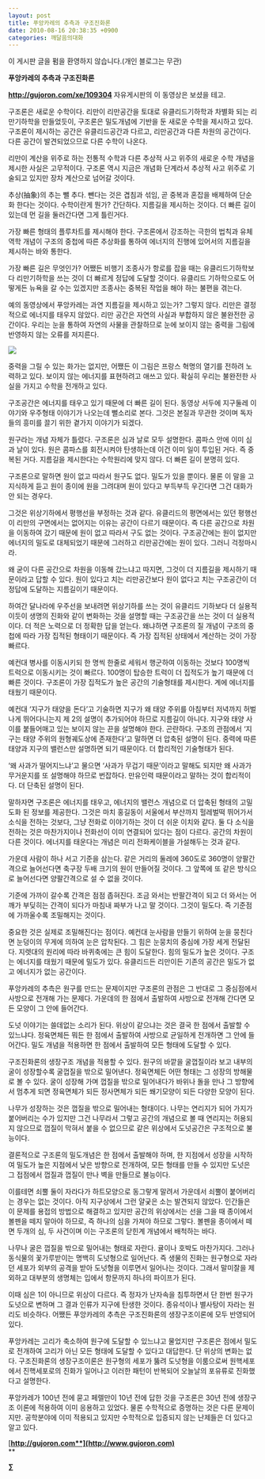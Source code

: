 ```yaml
---
layout: post
title: 푸앙카레의 추측과 구조진화론
date: 2010-08-16 20:38:35 +0900
categories: 깨달음의대화
---
```

  


이 게시판 글을 펌을 환영하지 않습니다.(개인 블로그는 무관)





**푸앙카레의 추측과 구조진화론**



**http://gujoron.com/xe/109304** 자유게시판의 이 동영상은 보셨을 테고. 



구조론은 새로운 수학이다. 리만이 리만공간을 토대로 유클리드기하학과 차별화 되는 리만기하학을 만들었듯이, 구조론은 밀도개념에 기반을 둔 새로운 수학을 제시하고 있다. 구조론이 제시하는 공간은 유클리드공간과 다르고, 리만공간과 다른 차원의 공간이다. 다른 공간이 발견되었으므로 다른 수학이 나온다.



리만이 계산을 위주로 하는 전통적 수학과 다른 추상적 사고 위주의 새로운 수학 개념을 제시한 사실은 고무적이다. 구조론 역시 지금은 개념화 단계라서 추상적 사고 위주로 기술되고 있지만 장차 계산으로 넘어갈 것이다. 



추상(抽象)의 추는 뺄 추다. 뺀다는 것은 겹침과 섞임, 곧 중복과 혼잡을 배제하여 단순화 한다는 것이다. 수학이란게 뭔가? 간단하다. 지름길을 제시하는 것이다. 더 빠른 길이 있는데 먼 길을 둘러간다면 그게 틀린거다. 



가장 빠른 형태의 플루차트를 제시해야 한다. 구조론에서 강조하는 극한의 법칙과 유체역학 개념이 구조의 중첩에 따른 추상화를 통하여 에너지의 진행에 있어서의 지름길을 제시하는 바와 통한다.



가장 빠른 길은 무엇인가? 어쨌든 비행기 조종사가 항로를 잡을 때는 유클리드기하학보다 리만기하학을 쓰는 것이 더 빠르게 정답에 도달할 것이다. 유클리드 기하학으로도 어떻게든 뉴욕을 갈 수는 있겠지만 조종사는 중복된 작업을 해야 하는 불편을 겪는다. 



예의 동영상에서 푸앙카레는 과연 지름길을 제시하고 있는가? 그렇지 않다. 리만은 결정적으로 에너지를 태우지 않았다. 리만 공간은 자연의 사실과 부합하지 않은 불완전한 공간이다. 우리는 눈을 통하여 자연의 사물을 관찰하므로 눈에 보이지 않는 중력을 그림에 반영하지 않는 오류를 저지른다. 



<img src="http://gujoron.com/xe/files/attach/images/187/976/078/077.jpg " border="0" />



중력을 그릴 수 있는 화가는 없지만, 어쨌든 이 그림은 프랑스 혁명의 열기를 전하려 노력하고 있다. 보이지 않는 에너지를 표현하려고 애쓰고 있다. 확실히 우리는 불완전한 사실을 가지고 수학을 전개하고 있다. 



구조공간은 에너지를 태우고 있기 때문에 더 빠른 길이 된다. 동영상 서두에 지구둘레 이야기와 우주형태 이야기가 나오는데 뻘소리로 본다. 그것은 본질과 무관한 것이며 독자들의 흥미를 끌기 위한 곁가지 이야기가 되겠다. 



원구라는 개념 자체가 틀렸다. 구조론은 심과 날로 모두 설명한다. 콤파스 안에 이미 심과 날이 있다. 원은 콤파스를 회전시켜야 탄생하는데 이건 이미 일이 투입된 거다. 즉 중복된 거다. 지름길을 제시한다는 수학원리에 맞지 않다. 더 빠른 길이 분명히 있다. 



구조론으로 말하면 원이 없고 따라서 원구도 없다. 밀도가 있을 뿐이다. 물론 이 말을 고지식하게 듣고 원이 종이에 원을 그려대며 원이 있다고 부득부득 우긴다면 그건 대화가 안 되는 경우다. 



그것은 위상기하에서 평행선을 부정하는 것과 같다. 유클리드의 평면에서는 있던 평행선이 리만의 구면에서는 없어지는 이유는 공간이 다르기 때문이다. 즉 다른 공간으로 차원을 이동하여 갔기 때문에 원이 없고 따라서 구도 없는 것이다. 구조공간에는 원이 없지만 에너지의 밀도로 대체되었기 때문에 그러하고 리만공간에는 원이 있다. 그러니 걱정마시라.



왜 굳이 다른 공간으로 차원을 이동해 갔느냐고 따지면, 그것이 더 지름길을 제시하기 때문이라고 답할 수 있다. 원이 있다고 치는 리만공간보다 원이 없다고 치는 구조공간이 더 정답에 도달하는 지름길이기 때문이다. 



하여간 달나라에 우주선을 보내려면 위상기하를 쓰는 것이 유클리드 기하보다 더 실용적이듯이 생명의 진화와 같이 변화하는 것을 설명할 때는 구조공간을 쓰는 것이 더 실용적이다. 더 적은 노력으로 더 정확한 답을 얻는다. 왜냐하면 구조론의 질 개념이 구조의 중첩에 따라 가장 집적된 형태이기 때문이다. 즉 가장 집적된 상태에서 계산하는 것이 가장 빠르다.



예컨대 병사를 이동시키되 한 명씩 한줄로 세워서 행군하여 이동하는 것보다 100명씩 트럭으로 이동시키는 것이 빠르다. 100명이 탑승한 트럭이 더 집적도가 높기 때문에 더 빠른 것이다. 구조론이 가장 집적도가 높은 공간의 기술형태를 제시한다. 계에 에너지를 태웠기 때문이다. 



예컨대 ‘지구가 태양을 돈다’고 기술하면 지구가 왜 태양 주위를 아침부터 저녁까지 허벌나게 뛰어다니는지 제 2의 설명이 추가되어야 하므로 지름길이 아니다. 지구와 태양 사이를 붙들어매고 있는 보이지 않는 끈을 설명해야 한다. 곤란하다. 구조의 관점에서 ‘지구는 태양 주위의 원형궤도상에 존재한다’고 말하면 더 압축된 설명이 된다. 중력에 따른 태양과 지구의 밸런스만 설명하면 되기 때문이다. 더 합리적인 기술형태가 된다.



‘왜 사과가 떨어지느냐’고 물으면 ‘사과가 무겁기 때문’이라고 말해도 되지만 왜 사과가 무거운지를 또 설명해야 하므로 번잡하다. 만유인력 때문이라고 말하는 것이 합리적이다. 더 단축된 설명이 된다. 



말하자면 구조론은 에너지를 태우고, 에너지의 밸런스 개념으로 더 압축된 형태의 고밀도화 된 정보를 제공한다. 그것은 마치 홍길동이 서울에서 부산까지 헐레벌떡 뛰어가서 소식을 전하는 것보다, 그냥 전화로 이야기하는 것이 더 쉬운 이치와 같다. 둘 다 소식을 전하는 것은 마찬가지이나 전화선이 이미 연결되어 있다는 점이 다르다. 공간의 차원이 다른 것이다. 에너지를 태운다는 개념은 미리 전화케이블을 가설해두는 것과 같다.



가운데 사람이 하나 서고 기준을 삼는다. 같은 거리의 둘레에 360도로 360명이 양팔간격으로 늘어선다면 축구장 두배 크기의 원이 만들어질 것이다. 그 앞쪽에 또 같은 방식으로 늘어선다면 양팔간격으로 설 수 없을 것이다. 



기준에 가까이 갈수록 간격은 점점 좁혀진다. 조금 와서는 반팔간격이 되고 더 와서는 어깨가 부딪히는 간격이 되다가 마침내 짜부가 나고 말 것이다. 그것이 밀도다. 즉 기준점에 가까울수록 조밀해지는 것이다. 



중요한 것은 실제로 조밀해진다는 점이다. 예컨대 눈사람을 만들기 위하여 눈을 뭉친다면 눈덩이의 무게에 의하여 눈은 압착된다. 그 힘은 눈뭉치의 중심에 가장 세게 전달된다. 지렛대의 원리에 따라 바퀴축에는 큰 힘이 도달한다. 힘의 밀도가 높은 것이다. 구조는 에너지를 태웠기 때문에 밀도가 있다. 유클리드든 리만이든 기존의 공간은 밀도가 없고 에너지가 없는 공간이다.



푸앙카레의 추측은 원구를 만드는 문제이지만 구조론의 관점은 그 반대로 그 중심점에서 사방으로 전개해 가는 문제다. 가운데의 한 점에서 출발하여 사방으로 전개해 간다면 모든 모양이 그 안에 들어간다.



도넛 이야기는 쓸데없는 소리가 된다. 위상이 같으냐는 것은 결국 한 점에서 출발할 수 있느냐다. 정육면체든 뭐든 한 점에서 출발하여 사방으로 균일하게 전개하면 그 안에 들어간다. 밀도 개념을 적용하면 한 점에서 출발하여 모든 형태에 도달할 수 있다. 



구조진화론의 생장구조 개념을 적용할 수 있다. 원구의 바깥을 굴껍질이라 보고 내부의 굴이 성장할수록 굴껍질을 밖으로 밀어낸다. 정육면체든 어떤 형태는 그 성장의 방해물로 볼 수 있다. 굴이 성장해 가며 껍질을 밖으로 밀어내다가 바위나 돌을 만나 그 방향에서 멈추게 되면 정육면체가 되든 정사면체가 되든 쐐기모양이 되든 다양한 모양이 된다.



나무가 성장하는 것은 껍질을 밖으로 밀어내는 형태이다. 나무는 연리지가 되어 가지가 붙어버리는 수가 있지만 그건 나무라서 그렇고 공간의 개념으로 볼 때 연리지는 허용되지 않으므로 껍질이 막혀서 붙을 수 없으므로 같은 위상에서 도넛공간은 구조적으로 불능이다.



결론적으로 구조론의 밀도개념은 한 점에서 출발해야 하며, 한 지점에서 성장을 시작하여 밀도가 높은 지점에서 낮은 방향으로 전개하여, 모든 형태를 만들 수 있지만 도넛은 그 접점에서 껍질과 껍질이 만나 벽을 만들므로 불능이다.



이를테면 쇠뿔 둘이 자라다가 하트모양으로 동그랗게 말려서 가운데서 쇠뿔이 붙어버리는 경우는 없는 것이다. 아직 지구상에서 그런 얄궂은 소는 발견되지 않았다. 인간들은 이 문제를 용접의 방법으로 해결하고 있지만 공간의 위상에서는 선을 그을 때 종이에서 볼펜을 떼지 말아야 하므로, 즉 하나의 심을 가져야 하므로 그렇다. 볼펜을 종이에서 떼면 두개의 심, 두 사건이며 이는 구조론의 닫힌계 개념에서 배척하는 바다. 



나무나 굴은 껍질을 밖으로 밀어내는 형태로 자란다. 귤이나 호박도 마찬가지다. 그러나 동식물의 꽃가루받이는 명백히 도넛형으로 일어난다. 즉 생물의 진화는 원구형으로 자라던 세포가 외부의 공격을 받아 도넛형을 이루면서 일어나는 것이다. 그래서 말미잘을 제외하고 대부분의 생명체는 입에서 항문까지 하나의 파이프가 된다. 



이때 심은 1이 아니므로 위상이 다르다. 즉 정자가 난자속을 침투하면서 단 한번 원구가 도넛으로 변하며 그 결과 인류가 지구에 탄생한 것이다. 종유석이나 별사탕이 자라는 원리도 비슷하다. 어쨌든 푸앙카레의 추측은 구조진화론의 생장구조이론에 모두 반영되어 있다. 



푸앙카레는 고리가 축소하여 원구에 도달할 수 있느냐고 물었지만 구조론은 점에서 밀도로 전개하여 고리가 아닌 모든 형태에 도달할 수 있다고 대답한다. 단 위상의 변화는 없다. 구조진화론의 생장구조이론은 원구형의 세포가 뚫려 도넛형을 이룸으로써 원핵세포에서 진핵세포로의 진화가 일어나고 이러한 패턴이 반복되어 오늘날의 포유류로 진화했다고 설명한다. 



푸앙카레가 100년 전에 묻고 페렐만이 10년 전에 답한 것을 구조론은 30년 전에 생장구조 이론에 적용하여 이미 응용하고 있었다. 물론 수학적으로 증명하는 것은 다른 문제이지만. 공학분야에 이미 적용되고 있지만 수학적으로 입증되지 않는 난제들은 더 있다고 알고 있다.









[**http://gujoron.com**](http://www.gujoron.com)**  
** 

**∑**